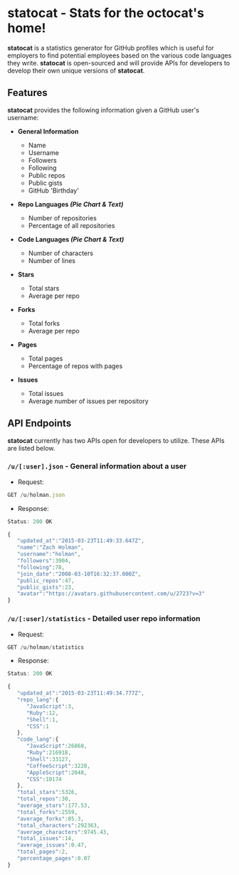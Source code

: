 statocat - Stats for the octocat's home!
========

**statocat** is a statistics generator for GitHub profiles which is useful for employers to find potential employees based on the various code languages they write. **statocat** is open-sourced and will provide APIs for developers to develop their own unique versions of **statocat**.

## Features
**statocat** provides the following information given a GitHub user's username:

- **General Information**
  - Name
  - Username
  - Followers
  - Following
  - Public repos
  - Public gists
  - GitHub 'Birthday'

- **Repo Languages _(Pie Chart & Text)_**
  - Number of repositories
  - Percentage of all repositories

- **Code Languages _(Pie Chart & Text)_**
  - Number of characters
  - Number of lines
 
- **Stars**
  - Total stars
  - Average per repo

- **Forks**
  - Total forks
  - Average per repo

- **Pages**
  - Total pages
  - Percentage of repos with pages

- **Issues**
  - Total issues
  - Average number of issues per repository

## API Endpoints
**statocat** currently has two APIs open for developers to utilize. These APIs are listed below.

### `/u/[:user].json` - General information about a user
- Request:
```js
GET /u/holman.json
```
- Response:
```js
Status: 200 OK

{  
   "updated_at":"2015-03-23T11:49:33.647Z",
   "name":"Zach Holman",
   "username":"holman",
   "followers":3904,
   "following":78,
   "join_date":"2008-03-10T16:32:37.000Z",
   "public_repos":47,
   "public_gists":23,
   "avatar":"https://avatars.githubusercontent.com/u/2723?v=3"
}
```
    

### `/u/[:user]/statistics` - Detailed user repo information
- Request:
```js
GET /u/holman/statistics
```
- Response:
```js
Status: 200 OK

{  
   "updated_at":"2015-03-23T11:49:34.777Z",
   "repo_lang":{  
      "JavaScript":3,
      "Ruby":12,
      "Shell":1,
      "CSS":1
   },
   "code_lang":{  
      "JavaScript":26868,
      "Ruby":216918,
      "Shell":33127,
      "CoffeeScript":3228,
      "AppleScript":2048,
      "CSS":10174
   },
   "total_stars":5326,
   "total_repos":30,
   "average_stars":177.53,
   "total_forks":2559,
   "average_forks":85.3,
   "total_characters":292363,
   "average_characters":9745.43,
   "total_issues":14,
   "average_issues":0.47,
   "total_pages":2,
   "percentage_pages":0.07
}
```

